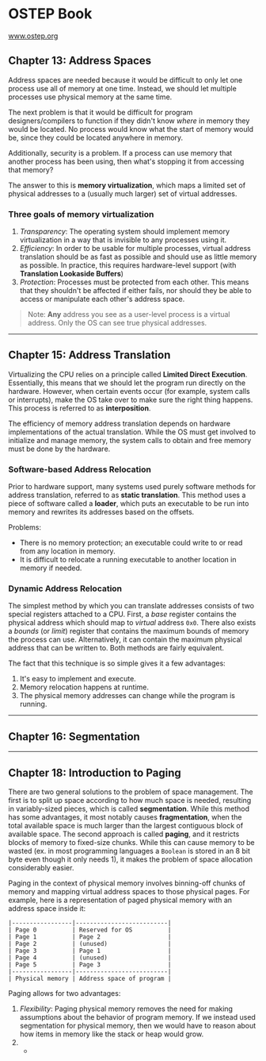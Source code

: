 # OSTEP Book
www.ostep.org

## Chapter 13: Address Spaces

Address spaces are needed because it would be difficult to only let one process use all of memory at one time. Instead, we should let multiple processes use physical memory at the same time. 

The next problem is that it would be difficult for program designers/compilers to function if they didn't know *where* in memory they would be located. No process would know what the start of memory would be, since they could be located anywhere in memory.

Additionally, security is a problem. If a process can use memory that another process has been using, then what's stopping it from accessing that memory? 

The answer to this is **memory virtualization**, which maps a limited set of physical addresses to a (usually much larger) set of virtual addresses. 

### Three goals of memory virtualization
1. *Transparency*: The operating system should implement memory virtualization in a way that is invisible to any processes using it. 
2. *Efficiency*: In order to be usable for multiple processes, virtual address translation should be as fast as possible and should use as little memory as possible. In practice, this requires hardware-level support (with **Translation Lookaside Buffers**)
3. *Protection*: Processes must be protected from each other. This means that they shouldn't be affected if either fails, nor should they be able to access or manipulate each other's address space.

> Note: **Any** address you see as a user-level process is a virtual address. Only the OS can see true physical addresses.

---

## Chapter 15: Address Translation

Virtualizing the CPU relies on a principle called **Limited Direct Execution**. Essentially, this means that we should let the program run directly on the hardware. However, when certain events occur (for example, system calls or interrupts), make the OS take over to make sure the right thing happens. This process is referred to as **interposition**.

The efficiency of memory address translation depends on hardware implementations of the actual translation. While the OS must get involved to initialize and manage memory, the system calls to obtain and free memory must be done by the hardware.

### Software-based Address Relocation

Prior to hardware support, many systems used purely software methods for address translation, referred to as **static translation**. This method uses a piece of software called a **loader**, which puts an executable to be run into memory and rewrites its addresses based on the offsets. 

Problems:
- There is no memory protection; an executable could write to or read from any location in memory.
- It is difficult to relocate a running executable to another location in memory if needed.

### Dynamic Address Relocation

The simplest method by which you can translate addresses consists of two special registers attached to a CPU. First, a *base* register contains the physical address which should map to *virtual* address `0x0`. There also exists a *bounds* (or *limit*) register that contains the maximum bounds of memory the process can use. Alternatively, it can contain the maximum physical address that can be written to. Both methods are fairly equivalent.

The fact that this technique is so simple gives it a few advantages:
1. It's easy to implement and execute.
2. Memory relocation happens at runtime.
3. The physical memory addresses can change while the program is running.

---

## Chapter 16: Segmentation

---

## Chapter 18: Introduction to Paging

There are two general solutions to the problem of space management. The first is to split up space according to how much space is needed, resulting in variably-sized pieces, which is called **segmentation**. While this method has some advantages, it most notably causes **fragmentation**, when the total available space is much larger than the largest contiguous block of available space. The second approach is called **paging**, and it restricts blocks of memory to fixed-size chunks. While this can cause memory to be wasted (ex. in most programming languages a `Boolean` is stored in an 8 bit byte even though it only needs 1), it makes the problem of space allocation considerably easier. 

Paging in the context of physical memory involves binning-off chunks of memory and mapping virtual address spaces to those physical pages. For example, here is a representation of paged physical memory with an address space inside it:
```
|-----------------|--------------------------|
| Page 0          | Reserved for OS          |
| Page 1          | Page 2                   |
| Page 2          | (unused)                 |
| Page 3          | Page 1                   |
| Page 4          | (unused)                 |
| Page 5          | Page 3                   |
|-----------------|--------------------------|
| Physical memory | Address space of program |
```
Paging allows for two advantages:
1. *Flexibility*: Paging physical memory removes the need for making assumptions about the behavior of program memory. If we instead used segmentation for physical memory, then we would have to reason about how items in memory like the stack or heap would grow.
2. *